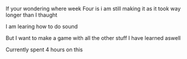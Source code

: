 If your wondering where week Four is i am still making it as it took way longer than I thaught 

I am learing how to do sound

But I want to make a game with all the other stuff I have learned aswell 

Currently spent 4 hours on this
